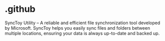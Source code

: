 # .github
SyncToy Utility – A reliable and efficient file synchronization tool developed by Microsoft. SyncToy helps you easily sync files and folders between multiple locations, ensuring your data is always up-to-date and backed up.
